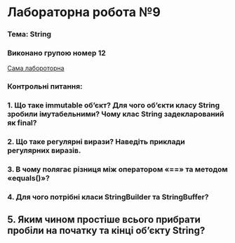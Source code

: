 # Лабораторна робота №9
### Тема: String

### Виконано групою номер **12**

[Сама лабороторна](https://docs.google.com/document/d/11B2l13NmIDkrUPen5_xUnoV-wmadlzY4/edit)

### Контрольні питання:

### 1. Що таке immutable об’єкт? Для чого об’єкти класу String зробили імутабельними? Чому клас String задекларований як final?
### 2. Що таке регулярні вирази? Наведіть приклади регулярних виразів.
### 3. В чому полягає різниця між оператором «==» та методом «equals()»?
### 4. Для чого потрібні класи StringBuilder та StringBuffer?
## 5. Яким чином простіше всього прибрати пробіли на початку та кінці об’єкту String?
